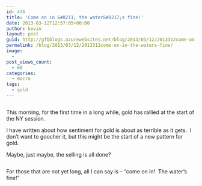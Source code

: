 ```yaml
---
id: 436
title: 'Come on in &#8211; the water&#8217;s fine!'
date: 2013-03-12T12:57:05+00:00
author: kevin
layout: post
guid: http://gfbblogs.azurewebsites.net/blog/2013/03/12/2013312come-on-in-the-waters-fine/
permalink: /blog/2013/03/12/2013312come-on-in-the-waters-fine/
image:
  - 
post_views_count:
  - 60
categories:
  - macro
tags:
  - gold
---
```

<img class="aligncenter" alt="" src="http://themacrotourist.com/blogs/GOLD%20Intr%20Mar%2012%2013.gif" />

This morning, for the first time in a long while, gold has rallied at the start of the NY session.

I have written about how sentiment for gold is about as terrible as it gets.  I don&#8217;t want to goocher it, but this might be the start of a new pattern for gold.

Maybe, just maybe, the selling is all done?

<img class="aligncenter" alt="" src="http://themacrotourist.com/blogs/GOLD%20Mar%2012%2013.gif" />

For those that are not yet long, all I can say is &#8211; &#8220;come on in!  The water&#8217;s fine!&#8221;

<img class="aligncenter" alt="" src="http://static.squarespace.com/static/500f3df9e4b006cb9ec150a3/50c60ecbe4b026203261b4d3/513f2755e4b072a68c096fa6/1363093334293/art-manly-620x349%20Mar%2012%2013.jpg" />